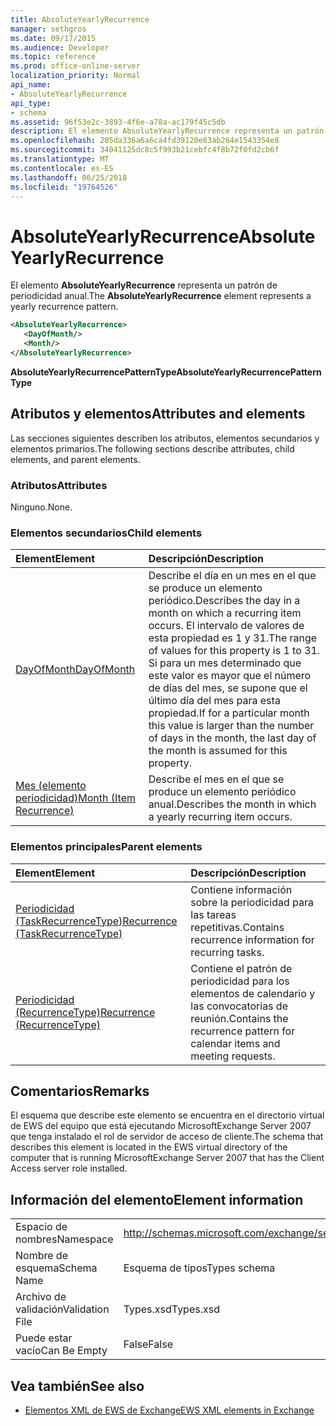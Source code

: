 ```yaml
---
title: AbsoluteYearlyRecurrence
manager: sethgros
ms.date: 09/17/2015
ms.audience: Developer
ms.topic: reference
ms.prod: office-online-server
localization_priority: Normal
api_name:
- AbsoluteYearlyRecurrence
api_type:
- schema
ms.assetid: 96f53e2c-3893-4f6e-a78a-ac179f45c5db
description: El elemento AbsoluteYearlyRecurrence representa un patrón de periodicidad anual.
ms.openlocfilehash: 205da336a6a6ca4fd39120e83ab264e1543354e8
ms.sourcegitcommit: 34041125dc8c5f993b21cebfc4f8b72f0fd2cb6f
ms.translationtype: MT
ms.contentlocale: es-ES
ms.lasthandoff: 06/25/2018
ms.locfileid: "19764526"
---
```

# <a name="absoluteyearlyrecurrence"></a><span data-ttu-id="a9225-103">AbsoluteYearlyRecurrence</span><span class="sxs-lookup"><span data-stu-id="a9225-103">AbsoluteYearlyRecurrence</span></span>

<span data-ttu-id="a9225-104">El elemento **AbsoluteYearlyRecurrence** representa un patrón de periodicidad anual.</span><span class="sxs-lookup"><span data-stu-id="a9225-104">The **AbsoluteYearlyRecurrence** element represents a yearly recurrence pattern.</span></span> 
  
```xml
<AbsoluteYearlyRecurrence>
   <DayOfMonth/>
   <Month/>
</AbsoluteYearlyRecurrence>
```

 <span data-ttu-id="a9225-105">**AbsoluteYearlyRecurrencePatternType**</span><span class="sxs-lookup"><span data-stu-id="a9225-105">**AbsoluteYearlyRecurrencePatternType**</span></span>
## <a name="attributes-and-elements"></a><span data-ttu-id="a9225-106">Atributos y elementos</span><span class="sxs-lookup"><span data-stu-id="a9225-106">Attributes and elements</span></span>

<span data-ttu-id="a9225-107">Las secciones siguientes describen los atributos, elementos secundarios y elementos primarios.</span><span class="sxs-lookup"><span data-stu-id="a9225-107">The following sections describe attributes, child elements, and parent elements.</span></span>
  
### <a name="attributes"></a><span data-ttu-id="a9225-108">Atributos</span><span class="sxs-lookup"><span data-stu-id="a9225-108">Attributes</span></span>

<span data-ttu-id="a9225-109">Ninguno.</span><span class="sxs-lookup"><span data-stu-id="a9225-109">None.</span></span>
  
### <a name="child-elements"></a><span data-ttu-id="a9225-110">Elementos secundarios</span><span class="sxs-lookup"><span data-stu-id="a9225-110">Child elements</span></span>

|<span data-ttu-id="a9225-111">**Element**</span><span class="sxs-lookup"><span data-stu-id="a9225-111">**Element**</span></span>|<span data-ttu-id="a9225-112">**Descripción**</span><span class="sxs-lookup"><span data-stu-id="a9225-112">**Description**</span></span>|
|:-----|:-----|
|[<span data-ttu-id="a9225-113">DayOfMonth</span><span class="sxs-lookup"><span data-stu-id="a9225-113">DayOfMonth</span></span>](dayofmonth.md) <br/> |<span data-ttu-id="a9225-114">Describe el día en un mes en el que se produce un elemento periódico.</span><span class="sxs-lookup"><span data-stu-id="a9225-114">Describes the day in a month on which a recurring item occurs.</span></span> <span data-ttu-id="a9225-115">El intervalo de valores de esta propiedad es 1 y 31.</span><span class="sxs-lookup"><span data-stu-id="a9225-115">The range of values for this property is 1 to 31.</span></span> <span data-ttu-id="a9225-116">Si para un mes determinado que este valor es mayor que el número de días del mes, se supone que el último día del mes para esta propiedad.</span><span class="sxs-lookup"><span data-stu-id="a9225-116">If for a particular month this value is larger than the number of days in the month, the last day of the month is assumed for this property.</span></span>  <br/> |
|[<span data-ttu-id="a9225-117">Mes (elemento periodicidad)</span><span class="sxs-lookup"><span data-stu-id="a9225-117">Month (Item Recurrence)</span></span>](month-item-recurrence.md) <br/> |<span data-ttu-id="a9225-118">Describe el mes en el que se produce un elemento periódico anual.</span><span class="sxs-lookup"><span data-stu-id="a9225-118">Describes the month in which a yearly recurring item occurs.</span></span>  <br/> |
   
### <a name="parent-elements"></a><span data-ttu-id="a9225-119">Elementos principales</span><span class="sxs-lookup"><span data-stu-id="a9225-119">Parent elements</span></span>

|<span data-ttu-id="a9225-120">**Element**</span><span class="sxs-lookup"><span data-stu-id="a9225-120">**Element**</span></span>|<span data-ttu-id="a9225-121">**Descripción**</span><span class="sxs-lookup"><span data-stu-id="a9225-121">**Description**</span></span>|
|:-----|:-----|
|[<span data-ttu-id="a9225-122">Periodicidad (TaskRecurrenceType)</span><span class="sxs-lookup"><span data-stu-id="a9225-122">Recurrence (TaskRecurrenceType)</span></span>](recurrence-taskrecurrencetype.md) <br/> |<span data-ttu-id="a9225-123">Contiene información sobre la periodicidad para las tareas repetitivas.</span><span class="sxs-lookup"><span data-stu-id="a9225-123">Contains recurrence information for recurring tasks.</span></span>  <br/> |
|[<span data-ttu-id="a9225-124">Periodicidad (RecurrenceType)</span><span class="sxs-lookup"><span data-stu-id="a9225-124">Recurrence (RecurrenceType)</span></span>](recurrence-recurrencetype.md) <br/> |<span data-ttu-id="a9225-125">Contiene el patrón de periodicidad para los elementos de calendario y las convocatorias de reunión.</span><span class="sxs-lookup"><span data-stu-id="a9225-125">Contains the recurrence pattern for calendar items and meeting requests.</span></span>  <br/> |
   
## <a name="remarks"></a><span data-ttu-id="a9225-126">Comentarios</span><span class="sxs-lookup"><span data-stu-id="a9225-126">Remarks</span></span>

<span data-ttu-id="a9225-127">El esquema que describe este elemento se encuentra en el directorio virtual de EWS del equipo que está ejecutando MicrosoftExchange Server 2007 que tenga instalado el rol de servidor de acceso de cliente.</span><span class="sxs-lookup"><span data-stu-id="a9225-127">The schema that describes this element is located in the EWS virtual directory of the computer that is running MicrosoftExchange Server 2007 that has the Client Access server role installed.</span></span>
  
## <a name="element-information"></a><span data-ttu-id="a9225-128">Información del elemento</span><span class="sxs-lookup"><span data-stu-id="a9225-128">Element information</span></span>

|||
|:-----|:-----|
|<span data-ttu-id="a9225-129">Espacio de nombres</span><span class="sxs-lookup"><span data-stu-id="a9225-129">Namespace</span></span>  <br/> |http://schemas.microsoft.com/exchange/services/2006/types  <br/> |
|<span data-ttu-id="a9225-130">Nombre de esquema</span><span class="sxs-lookup"><span data-stu-id="a9225-130">Schema Name</span></span>  <br/> |<span data-ttu-id="a9225-131">Esquema de tipos</span><span class="sxs-lookup"><span data-stu-id="a9225-131">Types schema</span></span>  <br/> |
|<span data-ttu-id="a9225-132">Archivo de validación</span><span class="sxs-lookup"><span data-stu-id="a9225-132">Validation File</span></span>  <br/> |<span data-ttu-id="a9225-133">Types.xsd</span><span class="sxs-lookup"><span data-stu-id="a9225-133">Types.xsd</span></span>  <br/> |
|<span data-ttu-id="a9225-134">Puede estar vacío</span><span class="sxs-lookup"><span data-stu-id="a9225-134">Can Be Empty</span></span>  <br/> |<span data-ttu-id="a9225-135">False</span><span class="sxs-lookup"><span data-stu-id="a9225-135">False</span></span>  <br/> |
   
## <a name="see-also"></a><span data-ttu-id="a9225-136">Vea también</span><span class="sxs-lookup"><span data-stu-id="a9225-136">See also</span></span>

- [<span data-ttu-id="a9225-137">Elementos XML de EWS de Exchange</span><span class="sxs-lookup"><span data-stu-id="a9225-137">EWS XML elements in Exchange</span></span>](ews-xml-elements-in-exchange.md)

